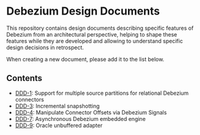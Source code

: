 # Debezium Design Documents

This repository contains design documents describing specific features of Debezium from an architectural perspective, helping to shape these features while they are developed and allowing to understand specific design decisions in retrospect.

When creating a new document, please add it to the list below.

## Contents

* [DDD-1](DDD-1.md): Support for multiple source partitions for relational Debezium connectors
* [DDD-3](DDD-3.md): Incremental snapshotting
* [DDD-4](DDD-4.md): Manipulate Connector Offsets via Debezium Signals
* [DDD-7](DDD-7.md): Asynchronous Debezium embedded engine
* [DDD-9](DDD-9.md): Oracle unbuffered adapter
